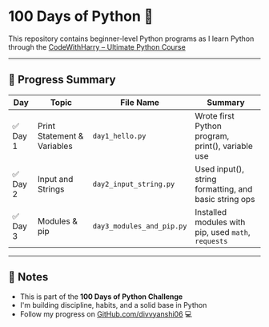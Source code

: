 # 100 Days of Python 🐍

This repository contains beginner-level Python programs as I learn Python through the [CodeWithHarry – Ultimate Python Course](https://www.youtube.com/playlist?list=PLu0W_9lII9agICnT8t4iYVSZ3eykIAOME)

---

## 📅 Progress Summary

| Day | Topic                            | File Name                    | Summary                                               |
|-----|----------------------------------|------------------------------|-------------------------------------------------------|
| ✅ Day 1 | Print Statement & Variables     | `day1_hello.py`              | Wrote first Python program, print(), variable use     |
| ✅ Day 2 | Input and Strings              | `day2_input_string.py`       | Used input(), string formatting, and basic string ops |
| ✅ Day 3 | Modules & pip                  | `day3_modules_and_pip.py`    | Installed modules with pip, used `math`, `requests`   |

---

## 🧠 Notes

- This is part of the **100 Days of Python Challenge**
- I'm building discipline, habits, and a solid base in Python
- Follow my progress on [GitHub.com/divvyanshi06](https://github.com/divvyanshi06) 💻
